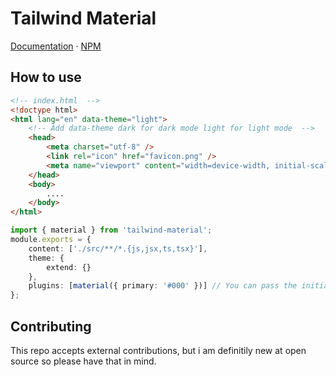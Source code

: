 # Tailwind Material

[Documentation](https://www.tailwindmaterial.com/) · [NPM](https://www.npmjs.com/package/tailwind-material)

## How to use

```html
<!-- index.html  -->
<!doctype html>
<html lang="en" data-theme="light">
	<!-- Add data-theme dark for dark mode light for light mode  -->
	<head>
		<meta charset="utf-8" />
		<link rel="icon" href="favicon.png" />
		<meta name="viewport" content="width=device-width, initial-scale=1" />
	</head>
	<body>
		....
	</body>
</html>
```

```ts
import { material } from 'tailwind-material';
module.exports = {
	content: ['./src/**/*.{js,jsx,ts,tsx}'],
	theme: {
		extend: {}
	},
	plugins: [material({ primary: '#000' })] // You can pass the initial pallet obj
};
```

## Contributing

This repo accepts external contributions, but i am definitily new at open source
so please have that in mind.
